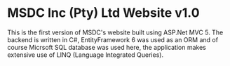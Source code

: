 # MSDC Inc (Pty) Ltd Website v1.0

This is the first version of MSDC's website built using ASP.Net MVC 5.
The backend is written in C#, EntityFramework 6 was used as an ORM 
and of course Micrsoft SQL database was used here, the application
makes extensive use of LINQ (Language Integrated Queries).